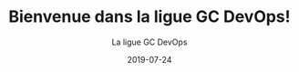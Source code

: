 ---
layout: post
title:  "Bienvenue dans la ligue GC DevOps!"
ref: welcome
lang: fr
author: "La ligue GC DevOps"
date: 2019-07-24
last_modified: 2019-07-24
---